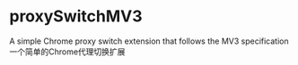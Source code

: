 # proxySwitchMV3
A simple Chrome proxy switch extension that follows the MV3 specification
一个简单的Chrome代理切换扩展
